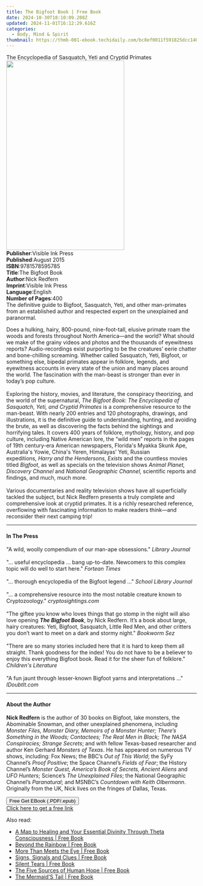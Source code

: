 ```yaml
---
title: The Bigfoot Book | Free Book
date: 2024-10-30T18:10:09.208Z
updated: 2024-11-01T16:12:29.616Z
categories:
  - Body, Mind & Spirit
thumbnail: https://thmb-001-ebook.techidaily.com/bc8ef0011f591825dcc140a548018fd383373d4f81c0840d9759643e6e21e9a8.jpg
---
```

<main id="book-container">
  <div class="flex flex-col">
    <div class="book-brief flex-1 py-6 px-4 sm:p-6 md:py-10 md:px-8">
      <!-- brief-->
      <div class="book-brief-main">
        The Encyclopedia of Sasquatch, Yeti and Cryptid Primates
      </div>
    </div>
    <div
      class="book-meta-info flex-1 grid gap-4 col-start-1 col-end-3 row-start-1 sm:mb-6 sm:grid-cols-4 lg:gap-6 lg:col-start-2 lg:row-end-6 lg:row-span-6 lg:mb-0"
    >
      <div
        class="book-meta-info-left place-content-center mt-4 p-4 text-sm leading-6 col-start-2 col-span-2 dark:text-slate-400"
      >
        <img
          class="w-full h-500 object-cover rounded-lg sm:h-255 sm:col-span-2 lg:col-span-full"
          src="https://img-001-ebook.techidaily.com/5dc79cd60eb58eafa8ac43122b17b4b03755273d6ce3d5e7cd6cea65d5e46fee.jpg"
          alt=""
          width="312"
          height="500"
        />
      </div>
      <div
        class="book-meta-info-right mt-2 col-start-1 row-start-2 col-span-3 self-center"
      >
        <!-- meta data  -->
        <div class="flex flex-col px-4 md:px-8">
          <div class="flex-1">
            <strong>Publisher</strong>:<span class="px-2"
              >Visible Ink Press</span
            >
          </div>
          <div class="flex-1">
            <strong>Published</strong>:<span class="px-2">August 2015</span>
          </div>
          <div class="flex-1">
            <strong>ISBN</strong>:<span class="px-2">9781578595785</span>
          </div>
          <div class="flex-1">
            <strong>Title</strong>:<span class="px-2">The Bigfoot Book</span>
          </div>
          <div class="flex-1">
            <strong>Author</strong>:<span class="px-2">Nick Redfern</span>
          </div>
          <div class="flex-1">
            <strong>Imprint</strong>:<span class="px-2">Visible Ink Press</span>
          </div>
          <div class="flex-1">
            <strong>Language</strong>:<span class="px-2">English</span>
          </div>
          <div class="flex-1">
            <strong>Number of Pages</strong>:<span class="px-2">400</span>
          </div>
        </div>
      </div>
    </div>
    <div class="book-description flex-1 py-6 px-4 sm:p-6 md:py-10 md:px-8">
      <div class="book-description-main">
        <div accordion-content="" id="description">
          <span
            >The definitive guide to Bigfoot, Sasquatch, Yeti, and other
            man-primates from an established author and respected expert on the
            unexplained and paranormal.</span
          >
          <p>
            Does a hulking, hairy, 800-pound, nine-foot-tall, elusive primate
            roam the woods and forests throughout North America—and the world?
            What should we make of the grainy videos and photos and the
            thousands of eyewitness reports? Audio-recordings exist purporting
            to be the creatures’ eerie chatter and bone-chilling screaming.
            Whether called Sasquatch, Yeti, Bigfoot, or something else, bipedal
            primates appear in folklore, legends, and eyewitness accounts in
            every state of the union and many places around the world. The
            fascination with the man-beast is stronger than ever in today’s pop
            culture.<br /><br />Exploring the history, movies, and literature,
            the conspiracy theorizing, and the world of the
            supernatural,&nbsp;<span
              ><i
                >The Bigfoot Book: The Encyclopedia of Sasquatch, Yeti, and
                Cryptid Primates</i
              ></span
            >&nbsp;is a comprehensive resource to the man-beast. With
            nearly&nbsp;<span>200 entries</span>&nbsp;and 120 photographs,
            drawings, and illustrations, it is the definitive guide to
            understanding, hunting, and avoiding the brute, as well as
            discovering the facts behind the sightings and horrifying tales. It
            covers 400 years of folklore, mythology, history, and pop culture,
            including Native American lore, the “wild men” reports in the pages
            of 19th century-era American newspapers, Florida's Myakka Skunk Ape,
            Australia's Yowie, China's Yeren, Himalayas’ Yeti, Russian
            expeditions,&nbsp;<i>Harry and the Hendersons</i
            >,&nbsp;<i>Exists</i>&nbsp;and the countless movies
            titled&nbsp;<i>Bigfoot</i>, as well as specials on the television
            shows&nbsp;<i>Animal Planet, Discovery Channel</i>&nbsp;and&nbsp;<i
              >National Geographic Channel,</i
            >&nbsp;scientific reports and findings, and much, much more.<br /><br />Various
            documentaries and reality television shows have all superficially
            tackled the subject, but Nick Redfern presents a truly complete and
            comprehensive look at cryptid primates. It is a richly researched
            reference, overflowing with fascinating information to make readers
            think—and reconsider their next camping trip!
          </p>
        </div>
        <div class="accordion-fader"></div>
      </div>
    </div>
    <div class="book-excerpts flex-1 py-6 px-4 sm:p-6 md:py-10 md:px-8">
      <!-- excerpts-->
      <div class="book-excerpts-main">
        <hr />
        <h4 class="placeholder placeholder-heading">
          <span>In The Press</span>
        </h4>
        <p>
          "A wild, woolly compendium of our man-ape obsessions."
          <i>Library Journal</i><br /><br />"... useful encyclopedia ... bang
          up-to-date. Newcomers to this complex topic will do well to start
          here." <i>Fortean Times</i><br /><br />"... thorough encyclopedia of
          the Bigfoot legend ..." <i>School Library Journal</i><br /><br />"...
          a comprehensive resource into the most notable creature known to
          Cryptozoology." <i>cryptosightings.com</i><br /><br />"The giftee you
          know who loves things that go stomp in the night will also love
          opening <i><b>The Bigfoot Book</b></i
          >, by Nick Redfern. It’s a book about large, hairy creatures: Yeti,
          Bigfoot, Sasquatch, Little Red Men, and other critters you don’t want
          to meet on a dark and stormy night." <i>Bookworm Sez</i
          ><br /><br />"There are so many stories included here that it is hard
          to keep them all straight. Thank goodness for the index! You do not
          have to be a believer to enjoy this everything Bigfoot book. Read it
          for the sheer fun of folklore." <i>Children's Literature</i
          ><br /><br />"A fun jaunt through lesser-known Bigfoot yarns and
          interpretations ..." <i>IDoubtIt.com</i>
        </p>
      </div>
    </div>
    <div class="book-about-author flex-1 py-6 px-4 sm:p-6 md:py-10 md:px-8">
      <!-- about author-->
      <div class="book-main-author-main">
        <hr />
        <h4 class="placeholder placeholder-heading">
          <span>About the Author</span>
        </h4>
        <p>
          <b>Nick Redfern</b> is the author of 30 books on Bigfoot, lake
          monsters, the Abominable Snowman, and other unexplained phenomena,
          including
          <i
            >Monster Files, Monster Diary, Memoirs of a Monster Hunter; There’s
            Something in the Woods; Contactees; The Real Men in Black; The NASA
            Conspiracies; Strange Secrets</i
          >; and with fellow Texas-based researcher and author Ken Gerhard
          <i>Monsters of Texas</i>. He has appeared on numerous TV shows,
          including: Fox News; the BBC’s <i>Out of This World</i>; the SyFy
          Channel’s <i>Proof Positive</i>; the Space Channel’s
          <i>Fields of Fear</i>; the History Channel’s
          <i>Monster Quest, America’s Book of Secrets, Ancient Aliens</i> and
          <i>UFO Hunters</i>; Science’s <i>The Unexplained Files</i>; the
          National Geographic Channel’s <i>Paranatural</i>; and MSNBC’s
          <i>Countdown with Keith Olbermann</i>. Originally from the UK, Nick
          lives on the fringes of Dallas, Texas.<br />
        </p>
      </div>
    </div>
    <div class="book-free-get flex-1 py-6 px-4 sm:p-6 md:py-10 md:px-8">
      <button
        id="btn-free-get"
        class="bg-blue-500 hover:bg-blue-700 text-white font-bold py-2 px-4 rounded"
      >
        Free Get EBook (.PDF/.epub)
      </button>
      <div id="countdown-display" class="px-2 text-lg mt-2"></div>
      <a
        id="free-link"
        class="hidden bg-blue-500 hover:bg-blue-700 text-white font-bold py-2 px-4 rounded"
        href="https://www.ebooks.com/en-us/book/96489620/the-bigfoot-book/nick-redfern/"
        target="_blank"
        >Click here to get a free link</a
      >
    </div>
    <script>
      let countdownTime = 0;
      let countdownInterval = null;
      document
        .getElementById('btn-free-get')
        .addEventListener('click', startCountdown);
      function startCountdown() {
        countdownTime = new Date().getTime() + 60000 * 3;
        countdownInterval = setInterval(updateCountdown, 1000);
        document.getElementById('btn-free-get').disabled = true;
        document
          .getElementById('btn-free-get')
          .classList.add('bg-gray-500', 'cursor-not-allowed');
      }
      function updateCountdown() {
        let currentTime = new Date().getTime();
        let timeLeft = countdownTime - currentTime;
        let secondsLeft = Math.floor(timeLeft / 1000);
        document.getElementById('countdown-display').innerHTML =
          `Remaining time: ${secondsLeft} seconds.`;
        if (secondsLeft <= 0) {
          clearInterval(countdownInterval);
          document.getElementById('btn-free-get').classList.add('hidden');
          document.getElementById('free-link').classList.remove('hidden');
          document.getElementById('countdown-display').innerHTML = '';
        }
      }
    </script>
  </div>
</main>

<ins class="adsbygoogle"
      style="display:block"
      data-ad-client="ca-pub-7571918770474297"
      data-ad-slot="8358498916"
      data-ad-format="auto"
      data-full-width-responsive="true"></ins>
    

<span class="atpl-alsoreadstyle">Also read:</span>
<div><ul>
<li><a href="https://novels-ebooks.techidaily.com/138596109-9781452544465-a-map-to-healing-and-your-essential-divinity-through-theta-consciousness/"><u>A Map to Healing and Your Essential Divinity Through Theta Consciousness | Free Book</u></a></li>
<li><a href="https://novels-ebooks.techidaily.com/138596396-9781462046850-beyond-the-rainbow/"><u>Beyond the Rainbow | Free Book</u></a></li>
<li><a href="https://novels-ebooks.techidaily.com/138596104-9781462004935-more-than-meets-the-eye/"><u>More Than Meets the Eye | Free Book</u></a></li>
<li><a href="https://novels-ebooks.techidaily.com/138596320-9781452565446-signs-signals-and-clues/"><u>Signs, Signals and Clues | Free Book</u></a></li>
<li><a href="https://novels-ebooks.techidaily.com/138596063-9781449716158-silent-tears/"><u>Silent Tears | Free Book</u></a></li>
<li><a href="https://novels-ebooks.techidaily.com/138596342-9781462021901-the-five-sources-of-human-hope/"><u>The Five Sources of Human Hope | Free Book</u></a></li>
<li><a href="https://novels-ebooks.techidaily.com/138596495-9781452548715-the-mermaids-tail/"><u>The Mermaid’S Tail | Free Book</u></a></li>
</ul></div>

